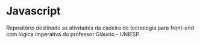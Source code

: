 # Javascript

Repositório destinado as ativdades da cadeira de tecnologia para front-end com lógica imperativa do professor Gláucio - UNIESP.
